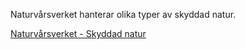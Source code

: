 Naturvårsverket hanterar olika typer av skyddad natur.

[Naturvårsverket - Skyddad natur](https://www.naturvardsverket.se/amnesomraden/skyddad-natur?_t_hit.id=Boilerplate_Episerver_Features_EpiserverFind_Models_EpiserverFindDocument/1471_sv&_t_q=skyddad%20natur&_t_id=zzr5U7RdT2mqHG2LOnhUlw&_t_tags=siteid:69c7ea6e-2b02-4832-8c8c-31da973f12f1,language:sv#E-795042545)
